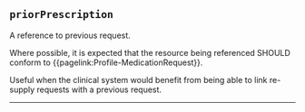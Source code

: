 ## `priorPrescription`

A reference to previous request. 

Where possible, it is expected that the resource being referenced SHOULD conform to {{pagelink:Profile-MedicationRequest}}.

Useful when the clinical system would benefit from being able to link re-supply requests with a previous request.

---
